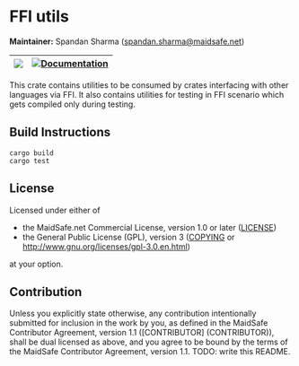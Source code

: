 # FFI utils

**Maintainer:** Spandan Sharma (spandan.sharma@maidsafe.net)

| [![](http://meritbadge.herokuapp.com/safe_core)](https://crates.io/crates/ffi_utils) | [![Documentation](https://docs.rs/ffi_utils/badge.svg)](https://docs.rs/ffi_utils) |
|:----------:|:----------:|

This crate contains utilities to be consumed by crates interfacing with other languages via FFI. It also contains utilities for testing in FFI scenario which gets compiled only during testing.

## Build Instructions

```
cargo build
cargo test
```

## License

Licensed under either of

* the MaidSafe.net Commercial License, version 1.0 or later ([LICENSE](LICENSE))
* the General Public License (GPL), version 3 ([COPYING](COPYING) or http://www.gnu.org/licenses/gpl-3.0.en.html)

at your option.

## Contribution

Unless you explicitly state otherwise, any contribution intentionally submitted for inclusion in the
work by you, as defined in the MaidSafe Contributor Agreement, version 1.1 ([CONTRIBUTOR]
(CONTRIBUTOR)), shall be dual licensed as above, and you agree to be bound by the terms of the
MaidSafe Contributor Agreement, version 1.1.
TODO: write this README.
